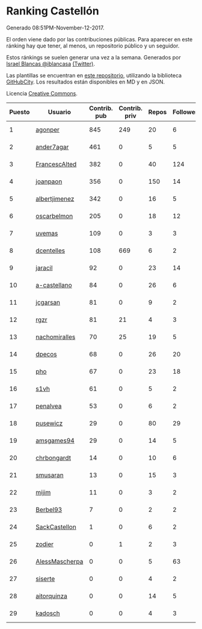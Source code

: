 # Ranking Castellón

Generado 08:51PM-November-12-2017.

El orden viene dado por las contribuciones públicas. Para aparecer en este ránking hay que tener, al menos, un repositorio público y un seguidor.

Estos ránkings se suelen generar una vez a la semana. Generados por [Israel Blancas @iblancasa](https://github.com/iblancasa/) [(Twitter)](https://twitter.com/iblancasa).

Las plantillas se encuentran en [este repositorio](https://github.com/iblancasa/GH-Spanish-Ranking), utilizando la biblioteca [GitHubCity](https://github.com/iblancasa/GitHubCity). Los resultados están disponibles en MD y en JSON.

Licencia [Creative Commons](https://creativecommons.org/licenses/by/4.0/).

| Puesto   |  Usuario  | Contrib. pub | Contrib. priv |Repos| Followers | Desde |  Avatar  |
|----------|-----------|--------------|---------------|-----|-----------|-------|----------|
|1|[agonper](https://github.com/agonper)|845|249|20|6|2015-01-27|![agonper](https://avatars3.githubusercontent.com/u/10727467)|
|2|[ander7agar](https://github.com/ander7agar)|461|0|5|5|2014-03-06|![ander7agar](https://avatars2.githubusercontent.com/u/6875232)|
|3|[FrancescAlted](https://github.com/FrancescAlted)|382|0|40|124|2010-06-25|![FrancescAlted](https://avatars0.githubusercontent.com/u/314521)|
|4|[joanpaon](https://github.com/joanpaon)|356|0|150|14|2013-06-30|![joanpaon](https://avatars1.githubusercontent.com/u/4895527)|
|5|[albertjimenez](https://github.com/albertjimenez)|342|0|16|5|2015-05-21|![albertjimenez](https://avatars3.githubusercontent.com/u/12547680)|
|6|[oscarbelmon](https://github.com/oscarbelmon)|205|0|18|12|2013-04-05|![oscarbelmon](https://avatars0.githubusercontent.com/u/4066452)|
|7|[uvemas](https://github.com/uvemas)|109|0|3|3|2011-10-03|![uvemas](https://avatars1.githubusercontent.com/u/1099529)|
|8|[dcentelles](https://github.com/dcentelles)|108|669|6|2|2013-07-15|![dcentelles](https://avatars2.githubusercontent.com/u/5012707)|
|9|[jaracil](https://github.com/jaracil)|92|0|23|14|2014-01-10|![jaracil](https://avatars0.githubusercontent.com/u/6370372)|
|10|[a-castellano](https://github.com/a-castellano)|84|0|26|6|2015-03-17|![a-castellano](https://avatars0.githubusercontent.com/u/11519707)|
|11|[jcgarsan](https://github.com/jcgarsan)|81|0|9|2|2013-09-26|![jcgarsan](https://avatars3.githubusercontent.com/u/5547857)|
|12|[rgzr](https://github.com/rgzr)|81|21|4|3|2015-07-03|![rgzr](https://avatars1.githubusercontent.com/u/13169716)|
|13|[nachomiralles](https://github.com/nachomiralles)|70|25|19|5|2013-06-26|![nachomiralles](https://avatars2.githubusercontent.com/u/4831513)|
|14|[dpecos](https://github.com/dpecos)|68|0|26|20|2011-01-26|![dpecos](https://avatars0.githubusercontent.com/u/584298)|
|15|[pho](https://github.com/pho)|67|0|23|18|2009-05-25|![pho](https://avatars0.githubusercontent.com/u/88469)|
|16|[s1vh](https://github.com/s1vh)|61|0|5|2|2014-10-09|![s1vh](https://avatars1.githubusercontent.com/u/9099118)|
|17|[penalvea](https://github.com/penalvea)|53|0|6|2|2013-04-09|![penalvea](https://avatars3.githubusercontent.com/u/4102114)|
|18|[pusewicz](https://github.com/pusewicz)|29|0|80|29|2008-02-26|![pusewicz](https://avatars2.githubusercontent.com/u/940)|
|19|[amsgames94](https://github.com/amsgames94)|29|0|14|5|2014-03-15|![amsgames94](https://avatars3.githubusercontent.com/u/6959189)|
|20|[chrbongardt](https://github.com/chrbongardt)|14|0|10|6|2012-11-19|![chrbongardt](https://avatars3.githubusercontent.com/u/2834466)|
|21|[smusaran](https://github.com/smusaran)|13|0|15|3|2015-11-10|![smusaran](https://avatars2.githubusercontent.com/u/15787704)|
|22|[mijim](https://github.com/mijim)|11|0|3|2|2016-02-01|![mijim](https://avatars1.githubusercontent.com/u/17006034)|
|23|[Berbel93](https://github.com/Berbel93)|7|0|2|2|2016-03-02|![Berbel93](https://avatars2.githubusercontent.com/u/17596372)|
|24|[SackCastellon](https://github.com/SackCastellon)|1|0|6|2|2013-08-28|![SackCastellon](https://avatars3.githubusercontent.com/u/5330355)|
|25|[zodier](https://github.com/zodier)|0|1|2|3|2010-11-13|![zodier](https://avatars0.githubusercontent.com/u/480371)|
|26|[AlessMascherpa](https://github.com/AlessMascherpa)|0|0|5|63|2011-04-03|![AlessMascherpa](https://avatars2.githubusercontent.com/u/706750)|
|27|[siserte](https://github.com/siserte)|0|0|4|2|2014-02-05|![siserte](https://avatars2.githubusercontent.com/u/6595035)|
|28|[aitorquinza](https://github.com/aitorquinza)|0|0|14|5|2012-09-17|![aitorquinza](https://avatars3.githubusercontent.com/u/2361502)|
|29|[kadosch](https://github.com/kadosch)|0|0|4|3|2011-12-31|![kadosch](https://avatars1.githubusercontent.com/u/1296520)|
